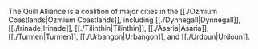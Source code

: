 The Quill Alliance is a coalition of major cities in the [[./Ozmium Coastlands|Ozmium Coastlands]], including [[./Dynnegall|Dynnegall]], [[./Irinade|Irinade]], [[./Tilinthin|Tilinthin]], [[./Asaria|Asaria]], [[./Turmen|Turmen]], [[./Urbangon|Urbangon]], and [[./Urdoun|Urdoun]].
